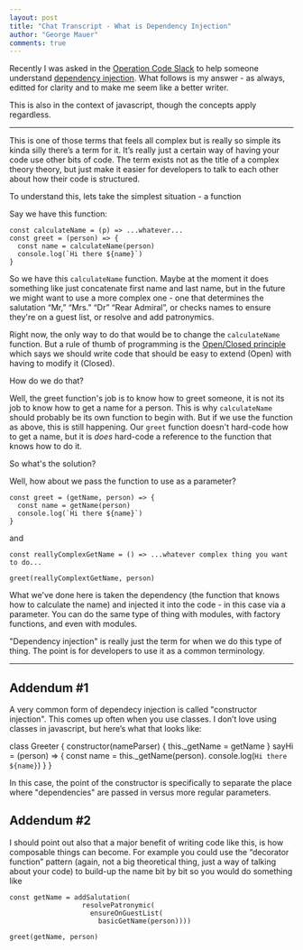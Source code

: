 ```yaml
---
layout: post
title: "Chat Transcript - What is Dependency Injection"
author: "George Mauer"
comments: true
---
```



Recently I was asked in the [Operation Code Slack](https://operationcode.org/) to help someone understand [dependency injection](https://en.wikipedia.org/wiki/Dependency_injection). What follows is my answer - as always, editted for clarity and to make me seem like a better writer.

This is also in the context of javascript, though the concepts apply regardless.

-----------

This is one of those terms that feels all complex but is really so simple its kinda silly there’s a term for it. It’s really just a certain way of having your code use other bits of code. The term exists not as the title of a complex theory theory, but just make it easier for developers to talk to each other about how their code is structured.

<!--break-->

To understand this, lets take the simplest situation - a function

Say we have this function:

```
const calculateName = (p) => ...whatever...
const greet = (person) => {
  const name = calculateName(person) 
  console.log(`Hi there ${name}`)
}
```

So we have this `calculateName` function. Maybe at the moment it does something like just concatenate first name and last name, but in the future we might want to use a more complex one - one that determines the salutation “Mr,” “Mrs.” “Dr” “Rear Admiral”, or checks names to ensure they're on a guest list, or resolve and add patronymics.

Right now, the only way to do that would be to change the `calculateName` function. But a rule of thumb of programming is the [Open/Closed principle](https://blog.cleancoder.com/uncle-bob/2014/05/12/TheOpenClosedPrinciple.html) which says we should write code that should be easy to extend (Open) with having to modify it (Closed).

How do we do that?

Well, the greet function's job is to know how to greet someone, it is not its job to know how to get a name for a person. This is why `calculateName` should probably be its own function to begin with. But if we use the function as above, this is still happening. Our `greet` function doesn't hard-code how to get a name, but it is *does* hard-code a reference to the function that knows how to do it.

So what's the solution? 

Well, how about we pass the function to use as a parameter?

```
const greet = (getName, person) => {
  const name = getName(person) 
  console.log(`Hi there ${name}`)
}
```
and
```
const reallyComplexGetName = () => ...whatever complex thing you want to do...

greet(reallyComplextGetName, person)
```

What we've done here is taken the dependency (the function that knows how to calculate the name) and injected it into the code - in this case via a parameter. You can do the same type of thing with modules, with factory functions, and even with modules.

"Dependency injection" is really just the term for when we do this type of thing. The point is for developers to use it as a common terminology.

-----------

## Addendum #1

A very common form of dependecy injection is called "constructor injection". This comes up often when you use classes. I don’t love using classes in javascript, but here’s what that looks like:

class Greeter {
  constructor(nameParser) {
    this._getName = getName
  }
  sayHi = (person) => {
    const name = this._getName(person).
    console.log(`Hi there ${name}`)
  }
}

In this case, the point of the constructor is specifically to separate the place where "dependencies" are passed in versus more regular parameters.

## Addendum #2

I should point out also that a major benefit of writing code like this, is how composable things can become. For example you could use the “decorator function” pattern (again, not a big theoretical thing, just a way of talking about your code) to build-up the name bit by bit so you would do something like

```
const getName = addSalutation(
                  resolvePatronymic(
                    ensureOnGuestList(
                      basicGetName(person))))

greet(getName, person)
```
